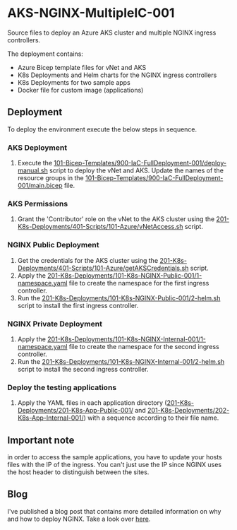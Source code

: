 # AKS-NGINX-MultipleIC-001
Source files to deploy an Azure AKS cluster and multiple NGINX ingress controllers.

The deployment contains:
* Azure Bicep template files for vNet and AKS
* K8s Deployments and Helm charts for the NGINX ingress controllers
* K8s Deployments for two sample apps
* Docker file for custom image (applications)

## Deployment
To deploy the environment execute the below steps in sequence.

### AKS Deployment
1. Execute the [101-Bicep-Templates/900-IaC-FullDeployment-001/deploy-manual.sh](https://github.com/cpolydorou/K8sSamples/blob/main/117-AKS-NGINX-MultipleIngressControllers-001/101-Bicep-Templates/900-IaC-FullDeployment-001/deploy-manual.sh) script to deploy the vNet and AKS. Update the names of the resource groups in the [101-Bicep-Templates/900-IaC-FullDeployment-001/main.bicep](https://github.com/cpolydorou/K8sSamples/blob/main/117-AKS-NGINX-MultipleIngressControllers-001/101-Bicep-Templates/900-IaC-FullDeployment-001/main.bicep) file.

### AKS Permissions
1. Grant the 'Contributor' role on the vNet to the AKS cluster using the [201-K8s-Deployments/401-Scripts/101-Azure/vNetAccess.sh](https://github.com/cpolydorou/K8sSamples/blob/main/117-AKS-NGINX-MultipleIngressControllers-001/201-K8s-Deployments/401-Scripts/101-Azure/vNetAccess.sh) script.

### NGINX Public Deployment
1. Get the credentials for the AKS cluster using the [201-K8s-Deployments/401-Scripts/101-Azure/getAKSCredentials.sh](https://github.com/cpolydorou/K8sSamples/blob/main/117-AKS-NGINX-MultipleIngressControllers-001/201-K8s-Deployments/401-Scripts/101-Azure/getAKSCredentials.sh) script.
2. Apply the [201-K8s-Deployments/101-K8s-NGINX-Public-001/1-namespace.yaml](https://github.com/cpolydorou/K8sSamples/blob/main/117-AKS-NGINX-MultipleIngressControllers-001/201-K8s-Deployments/101-K8s-NGINX-Public-001/1-namespace.yaml) file to create the namespace for the first ingress controller.
3. Run the [201-K8s-Deployments/101-K8s-NGINX-Public-001/2-helm.sh](https://github.com/cpolydorou/K8sSamples/blob/main/117-AKS-NGINX-MultipleIngressControllers-001/201-K8s-Deployments/101-K8s-NGINX-Public-001/2-helm.sh) script to install the first ingress controller.

### NGINX Private Deployment
1. Apply the [201-K8s-Deployments/101-K8s-NGINX-Internal-001/1-namespace.yaml](https://github.com/cpolydorou/K8sSamples/blob/main/117-AKS-NGINX-MultipleIngressControllers-001/201-K8s-Deployments/111-K8s-NGINX-Internal-001/1-namespace.yaml) file to create the namespace for the second ingress controller.
2. Run the [201-K8s-Deployments/101-K8s-NGINX-Internal-001/2-helm.sh](https://github.com/cpolydorou/K8sSamples/blob/main/117-AKS-NGINX-MultipleIngressControllers-001/201-K8s-Deployments/111-K8s-NGINX-Internal-001/2-helm.sh) script to install the second ingress controller.

### Deploy the testing applications
1. Apply the YAML files in each application directory ([201-K8s-Deployments/201-K8s-App-Public-001/](https://github.com/cpolydorou/K8sSamples/tree/main/117-AKS-NGINX-MultipleIngressControllers-001/201-K8s-Deployments/201-K8s-App-Public-001) and [201-K8s-Deployments/202-K8s-App-Internal-001/](https://github.com/cpolydorou/K8sSamples/tree/main/117-AKS-NGINX-MultipleIngressControllers-001/201-K8s-Deployments/211-K8s-App-Internal-001)) with a sequence according to their file name.

## Important note
in order to access the sample applications, you have to update your hosts files with the IP of the ingress. You can't just use the IP since NGINX uses the host header to distinguish between the sites.

## Blog
I've published a blog post that contains more detailed information on why and how to deploy NGINX. Take a look over [here](https://blog.cpolydorou.net/2022/05/running-multiple-nginx-ingress.html).
